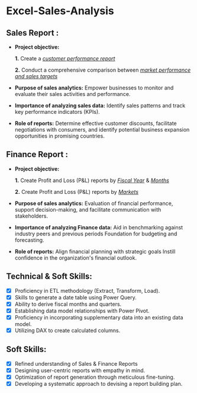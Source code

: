 # Excel-Sales-Analysis

## Sales Report :


- **Project objective:** 

    **1.** Create a _[customer performance report](https://github.com/Mohit-on/Excel-Sales-Analysis/blob/b922cd6797da2e46901394f5eef5e23b39df05ae/Customer%20Performance%20Report.pdf)_
  
    **2.** Conduct a comprehensive comparison between _[market performance and sales targets](https://github.com/Mohit-on/Excel-Sales-Analysis/blob/b922cd6797da2e46901394f5eef5e23b39df05ae/Market%20Performance%20vs%20Target%20Report.pdf)_

- **Purpose of sales analytics:** Empower businesses to monitor and evaluate their sales activities and performance.

- **Importance of analyzing sales data:** Identify sales patterns and track key performance indicators (KPIs).

- **Role of reports:** Determine effective customer discounts, facilitate negotiations with consumers, and identify potential business expansion opportunities in promising countries.


## Finance Report :

- **Project objective:** 

    **1.** Create Profit and Loss (P&L) reports by _[Fiscal Year](https://github.com/Mohit-on/Excel-Sales-Analysis/blob/b922cd6797da2e46901394f5eef5e23b39df05ae/P%26L%20Statement%20by%20Fiscal%20Year.pdf)_ & _[Months](https://github.com/Mohit-on/Excel-Sales-Analysis/blob/b922cd6797da2e46901394f5eef5e23b39df05ae/P%26L%20Statement%20by%20Months.pdf)_ 

   **2.** Create Profit and Loss (P&L) reports by _[Markets](https://github.com/Mohit-on/Excel-Sales-Analysis/blob/b922cd6797da2e46901394f5eef5e23b39df05ae/P%26L%20Statement%20by%20Markets.pdf)_

- **Purpose of sales analytics:** Evaluation of financial performance, support decision-making, and facilitate communication with stakeholders.

- **Importance of analyzing Finance data:** Aid in benchmarking against industry peers and previous periods Foundation for budgeting and forecasting.

- **Role of reports:** Align financial planning with strategic goals Instill confidence in the organization's financial outlook.


## Technical & Soft Skills:
- [x]	Proficiency in ETL methodology (Extract, Transform, Load).
- [x]	Skills to generate a date table using Power Query.
- [x]	Ability to derive fiscal months and quarters.
- [x]	Establishing data model relationships with Power Pivot.
- [x]	Proficiency in incorporating supplementary data into an existing data model.
- [x]	Utilizing DAX to create calculated columns.

## Soft Skills:
- [x]	Refined understanding of Sales & Finance Reports
- [x]	Designing user-centric reports with empathy in mind.
- [x]	Optimization of report generation through meticulous fine-tuning.
- [x]	Developing a systematic approach to devising a report building plan.
